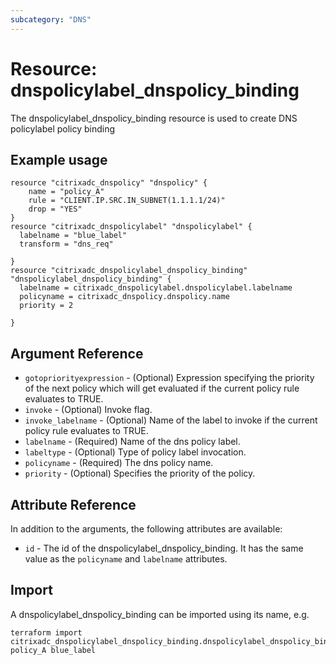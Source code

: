 ```yaml
---
subcategory: "DNS"
---
```


# Resource: dnspolicylabel_dnspolicy_binding

The dnspolicylabel_dnspolicy_binding resource is used to create DNS policylabel policy binding


## Example usage

```hcl
resource "citrixadc_dnspolicy" "dnspolicy" {
	name = "policy_A"
	rule = "CLIENT.IP.SRC.IN_SUBNET(1.1.1.1/24)"
	drop = "YES"
}
resource "citrixadc_dnspolicylabel" "dnspolicylabel" {
  labelname = "blue_label"
  transform = "dns_req"

}
resource "citrixadc_dnspolicylabel_dnspolicy_binding" "dnspolicylabel_dnspolicy_binding" {
  labelname = citrixadc_dnspolicylabel.dnspolicylabel.labelname
  policyname = citrixadc_dnspolicy.dnspolicy.name
  priority = 2

}

```


## Argument Reference

* `gotopriorityexpression` - (Optional) Expression specifying the priority of the next policy which will get evaluated if the current policy rule evaluates to TRUE.
* `invoke` - (Optional) Invoke flag.
* `invoke_labelname` - (Optional) Name of the label to invoke if the current policy rule evaluates to TRUE.
* `labelname` - (Required) Name of the dns policy label.
* `labeltype` - (Optional) Type of policy label invocation.
* `policyname` - (Required) The dns policy name.
* `priority` - (Optional) Specifies the priority of the policy.


## Attribute Reference

In addition to the arguments, the following attributes are available:

* `id` - The id of the dnspolicylabel_dnspolicy_binding. It has the same value as the `policyname` and `labelname` attributes.


## Import

A dnspolicylabel_dnspolicy_binding can be imported using its name, e.g.

```shell
terraform import citrixadc_dnspolicylabel_dnspolicy_binding.dnspolicylabel_dnspolicy_binding policy_A blue_label
```
